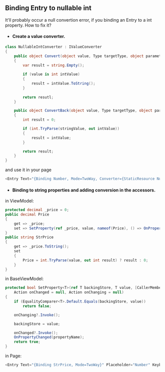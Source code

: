 ## Binding Entry to nullable int
It'll probably occur a null convertion error, if you binding an Entry to a int property. How to fix it?

- #### Create a value converter.
```c#
class NullableIntConverter : IValueConverter
{
    public object Convert(object value, Type targetType, object parameter, CultureInfo culture)
    {
        var result = string.Empty();
        
        if (value is int intValue)
        {
            result = intValue.ToString();
        }
        
        return resutl;
    }

    public object ConvertBack(object value, Type targetType, object parameter, CultureInfo culture)
    {
        int result = 0;

        if (int.TryParse(stringValue, out intValue))
        {
            result = intValue;
        }

        return result;
    }
}
```
and use it in your page
```c#
<Entry Text="{Binding Number, Mode=TwoWay, Converter={StaticResource NullableIntConverter}}" Placeholder="Number" Keyboard="Numeric" />
```
- #### Binding to string properties and adding conversion in the accessors.
in ViewModel:
```c#
protected decimal _price = 0;
public decimal Price
{
    get => _price;
    set => SetProperty(ref _price, value, nameof(Price), () => OnPropertyChanged(nameof(StrPrice)));
}
public string StrPrice
{
    get => _price.ToString();
    set
    {
        Price = int.TryParse(value, out int result) ? result : 0;
    }
}
```
in BaseViewModel:
``` c#
protected bool SetProperty<T>(ref T backingStore, T value, [CallerMemberName]string propertyName = "",
    Action onChanged = null, Action onChanging = null)
{
    if (EqualityComparer<T>.Default.Equals(backingStore, value))
        return false;

    onChanging?.Invoke();

    backingStore = value;

    onChanged?.Invoke();
    OnPropertyChanged(propertyName);
    return true;
}
```
in Page:
```c#
<Entry Text="{Binding StrPrice, Mode=TwoWay}" Placeholder="Number" Keyboard="Numeric" />
```
